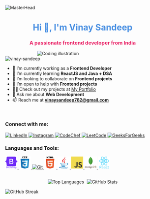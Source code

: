 ![MasterHead](https://as1.ftcdn.net/v2/jpg/02/02/51/62/1000_F_202516212_m7v0yJwPQENQedM8tmGCCPSalUxGwXPZ.jpg)
<h1 align="center">
  <span style="color:#4a90e2;">Hi 👋, I'm Vinay Sandeep</span>
</h1>
<h3 align="center" style="color:#e91e63;">A passionate frontend developer from India</h3>

<img align="right" width="400" src="https://t3.ftcdn.net/jpg/06/01/17/18/360_F_601171862_l7yZ0wujj8o2SowiKTUsfLEEx8KunYNd.jpg" alt="Coding illustration" />

<p align="left">
  <img src="https://komarev.com/ghpvc/?username=vinay-sandeep&label=Profile%20views&color=0e75b6&style=flat" alt="vinay-sandeep" />
</p>

- 🔭 I’m currently working as a **Frontend Developer**
- 🌱 I’m currently learning **ReactJS and Java + DSA**
- 👯 I’m looking to collaborate on **Frontend projects**
- 🤝 I’m open to help with **Frontend projects**
- 👨‍💻 Check out my projects at [My Portfolio](https://vinay-sandeep.github.io/vinay-sandeep-pro/portfilo_vinay_sandeep/vinay-sandeep/vinay_sandeep.html)
- 💬 Ask me about **Web Development**
- 📫 Reach me at **vinaysandeep782@gmail.com**

<br>

<h3 align="left">Connect with me:</h3>
<p align="left">
  <a href="https://www.linkedin.com/in/vinay-sandeep-dwarampudi-ab87ab291/" target="_blank">
    <img align="center" src="https://raw.githubusercontent.com/rahuldkjain/github-profile-readme-generator/master/src/images/icons/Social/linked-in-alt.svg" alt="LinkedIn" height="30" width="40" />
  </a>
  <a href="https://www.instagram.com/ig__vishnu_/" target="_blank">
    <img align="center" src="https://raw.githubusercontent.com/rahuldkjain/github-profile-readme-generator/master/src/images/icons/Social/instagram.svg" alt="Instagram" height="30" width="40" />
  </a>
  <a href="https://www.codechef.com/users/vinaysandeep" target="_blank">
    <img align="center" src="https://cdn.jsdelivr.net/npm/simple-icons@3.1.0/icons/codechef.svg" alt="CodeChef" height="30" width="40" />
  </a>
  <a href="https://leetcode.com/u/vianysandeep_____/" target="_blank">
    <img align="center" src="https://raw.githubusercontent.com/rahuldkjain/github-profile-readme-generator/master/src/images/icons/Social/leet-code.svg" alt="LeetCode" height="30" width="40" />
  </a>
  <a href="https://www.geeksforgeeks.org/user/vianysandeep_____/" target="_blank">
    <img align="center" src="https://raw.githubusercontent.com/rahuldkjain/github-profile-readme-generator/master/src/images/icons/Social/geeks-for-geeks.svg" alt="GeeksForGeeks" height="30" width="40" />
  </a>
</p>

<h3 align="left">Languages and Tools:</h3>
<p align="left">
  <a href="https://getbootstrap.com" target="_blank" rel="noreferrer">
    <img src="https://raw.githubusercontent.com/devicons/devicon/master/icons/bootstrap/bootstrap-plain-wordmark.svg" alt="Bootstrap" width="40" height="40"/>
  </a>
  <a href="https://www.w3schools.com/css/" target="_blank" rel="noreferrer">
    <img src="https://raw.githubusercontent.com/devicons/devicon/master/icons/css3/css3-original-wordmark.svg" alt="CSS3" width="40" height="40"/>
  </a>
  <a href="https://git-scm.com/" target="_blank" rel="noreferrer">
    <img src="https://www.vectorlogo.zone/logos/git-scm/git-scm-icon.svg" alt="Git" width="40" height="40"/>
  </a>
  <a href="https://www.w3.org/html/" target="_blank" rel="noreferrer">
    <img src="https://raw.githubusercontent.com/devicons/devicon/master/icons/html5/html5-original-wordmark.svg" alt="HTML5" width="40" height="40"/>
  </a>
  <a href="https://www.java.com" target="_blank" rel="noreferrer">
    <img src="https://raw.githubusercontent.com/devicons/devicon/master/icons/java/java-original.svg" alt="Java" width="40" height="40"/>
  </a>
  <a href="https://developer.mozilla.org/en-US/docs/Web/JavaScript" target="_blank" rel="noreferrer">
    <img src="https://raw.githubusercontent.com/devicons/devicon/master/icons/javascript/javascript-original.svg" alt="JavaScript" width="40" height="40"/>
  </a>
  <a href="https://www.mongodb.com/" target="_blank" rel="noreferrer">
    <img src="https://raw.githubusercontent.com/devicons/devicon/master/icons/mongodb/mongodb-original-wordmark.svg" alt="MongoDB" width="40" height="40"/>
  </a>
  <a href="https://reactjs.org/" target="_blank" rel="noreferrer">
    <img src="https://raw.githubusercontent.com/devicons/devicon/master/icons/react/react-original-wordmark.svg" alt="React" width="40" height="40"/>
  </a>
</p>

<br>

<div style="display:flex; justify-content:center;">
  <img align="left" src="https://github-readme-stats.vercel.app/api/top-langs?username=vinay-sandeep&show_icons=true&locale=en&layout=compact" alt="Top Languages" style="margin-right:10px;" />
  <img align="center" src="https://github-readme-stats.vercel.app/api?username=vinay-sandeep&show_icons=true&locale=en" alt="GitHub Stats" />
</div>

<p><img align="center" src="https://github-readme-streak-stats.herokuapp.com/?user=vinay-sandeep&theme=radical" alt="GitHub Streak" /></p>
